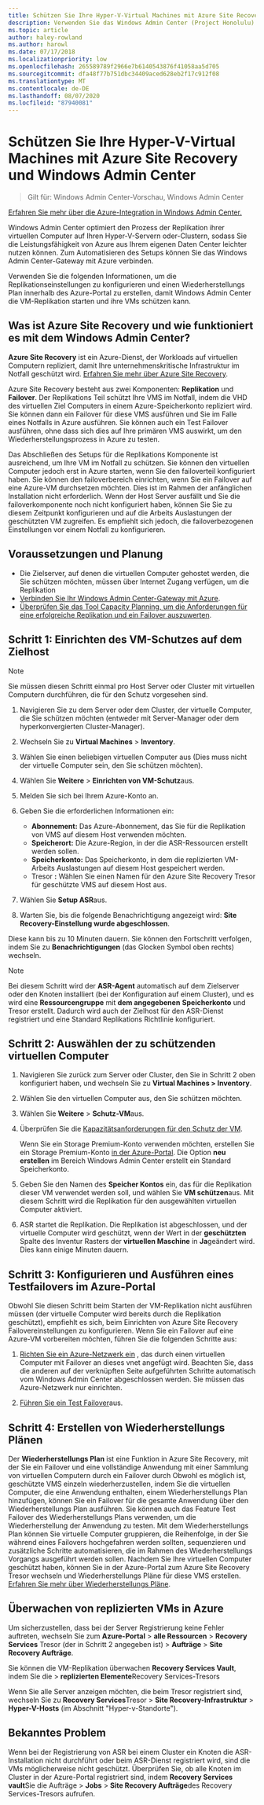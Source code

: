 ```yaml
---
title: Schützen Sie Ihre Hyper-V-Virtual Machines mit Azure Site Recovery und Windows Admin Center
description: Verwenden Sie das Windows Admin Center (Project Honolulu) zum Schutz von Hyper-V-VMS mit Azure Site Recovery.
ms.topic: article
author: haley-rowland
ms.author: harowl
ms.date: 07/17/2018
ms.localizationpriority: low
ms.openlocfilehash: 265589789f2966e7b6140543876f41058aa5d705
ms.sourcegitcommit: dfa48f77b751dbc34409aced628eb2f17c912f08
ms.translationtype: MT
ms.contentlocale: de-DE
ms.lasthandoff: 08/07/2020
ms.locfileid: "87940081"
---
```

# <a name="protect-your-hyper-v-virtual-machines-with-azure-site-recovery-and-windows-admin-center"></a>Schützen Sie Ihre Hyper-V-Virtual Machines mit Azure Site Recovery und Windows Admin Center

>Gilt für: Windows Admin Center-Vorschau, Windows Admin Center

[Erfahren Sie mehr über die Azure-Integration in Windows Admin Center.](../plan/azure-integration-options.md)

Windows Admin Center optimiert den Prozess der Replikation ihrer virtuellen Computer auf Ihren Hyper-V-Servern oder-Clustern, sodass Sie die Leistungsfähigkeit von Azure aus Ihrem eigenen Daten Center leichter nutzen können. Zum Automatisieren des Setups können Sie das Windows Admin Center-Gateway mit Azure verbinden.

Verwenden Sie die folgenden Informationen, um die Replikationseinstellungen zu konfigurieren und einen Wiederherstellungs Plan innerhalb des Azure-Portal zu erstellen, damit Windows Admin Center die VM-Replikation starten und ihre VMs schützen kann.

## <a name="what-is-azure-site-recovery-and-how-does-it-work-with-windows-admin-center"></a>Was ist Azure Site Recovery und wie funktioniert es mit dem Windows Admin Center?

**Azure Site Recovery** ist ein Azure-Dienst, der Workloads auf virtuellen Computern repliziert, damit Ihre unternehmenskritische Infrastruktur im Notfall geschützt wird.  [Erfahren Sie mehr über Azure Site Recovery](https://docs.microsoft.com/azure/site-recovery/site-recovery-overview).

Azure Site Recovery besteht aus zwei Komponenten: **Replikation** und **Failover**. Der Replikations Teil schützt Ihre VMS im Notfall, indem die VHD des virtuellen Ziel Computers in einem Azure-Speicherkonto repliziert wird. Sie können dann ein Failover für diese VMS ausführen und Sie im Falle eines Notfalls in Azure ausführen. Sie können auch ein Test Failover ausführen, ohne dass sich dies auf Ihre primären VMS auswirkt, um den Wiederherstellungsprozess in Azure zu testen.

Das Abschließen des Setups für die Replikations Komponente ist ausreichend, um Ihre VM im Notfall zu schützen. Sie können den virtuellen Computer jedoch erst in Azure starten, wenn Sie den failoverteil konfiguriert haben. Sie können den failoverbereich einrichten, wenn Sie ein Failover auf eine Azure-VM durchsetzen möchten. Dies ist im Rahmen der anfänglichen Installation nicht erforderlich. Wenn der Host Server ausfällt und Sie die failoverkomponente noch nicht konfiguriert haben, können Sie Sie zu diesem Zeitpunkt konfigurieren und auf die Arbeits Auslastungen der geschützten VM zugreifen. Es empfiehlt sich jedoch, die failoverbezogenen Einstellungen vor einem Notfall zu konfigurieren.


## <a name="prerequisites-and-planning"></a>Voraussetzungen und Planung

- Die Zielserver, auf denen die virtuellen Computer gehostet werden, die Sie schützen möchten, müssen über Internet Zugang verfügen, um die Replikation
- [Verbinden Sie Ihr Windows Admin Center-Gateway mit Azure](azure-integration.md).
- [Überprüfen Sie das Tool Capacity Planning, um die Anforderungen für eine erfolgreiche Replikation und ein Failover auszuwerten](https://docs.microsoft.com/azure/site-recovery/hyper-v-site-walkthrough-capacity).

## <a name="step-1-set-up-vm-protection-on-your-target-host"></a>Schritt 1: Einrichten des VM-Schutzes auf dem Zielhost

> [!NOTE]
> Sie müssen diesen Schritt einmal pro Host Server oder Cluster mit virtuellen Computern durchführen, die für den Schutz vorgesehen sind.

1. Navigieren Sie zu dem Server oder dem Cluster, der virtuelle Computer, die Sie schützen möchten (entweder mit Server-Manager oder dem hyperkonvergierten Cluster-Manager).
2. Wechseln Sie zu **Virtual Machines**  >  **Inventory**.
3. Wählen Sie einen beliebigen virtuellen Computer aus (Dies muss nicht der virtuelle Computer sein, den Sie schützen möchten).
4. Wählen Sie **Weitere**  >  **Einrichten von VM-Schutz**aus.
5. Melden Sie sich bei Ihrem Azure-Konto an.
6. Geben Sie die erforderlichen Informationen ein:

   - **Abonnement:** Das Azure-Abonnement, das Sie für die Replikation von VMS auf diesem Host verwenden möchten.
   - **Speicherort:** Die Azure-Region, in der die ASR-Ressourcen erstellt werden sollen.
   - **Speicherkonto:** Das Speicherkonto, in dem die replizierten VM-Arbeits Auslastungen auf diesem Host gespeichert werden.
   - Tresor **:** Wählen Sie einen Namen für den Azure Site Recovery Tresor für geschützte VMS auf diesem Host aus.

7. Wählen Sie **Setup ASR**aus.
8. Warten Sie, bis die folgende Benachrichtigung angezeigt wird: **Site Recovery-Einstellung wurde abgeschlossen**.

Diese kann bis zu 10 Minuten dauern. Sie können den Fortschritt verfolgen, indem Sie zu **Benachrichtigungen** (das Glocken Symbol oben rechts) wechseln.

>[!NOTE]
> Bei diesem Schritt wird der **ASR-Agent** automatisch auf dem Zielserver oder den Knoten installiert (bei der Konfiguration auf einem Cluster), und es wird eine **Ressourcengruppe** mit **dem angegebenen** **Speicherkonto** und Tresor erstellt. Dadurch wird auch der Zielhost für den ASR-Dienst registriert und eine Standard Replikations Richtlinie konfiguriert.

## <a name="step-2-select-virtual-machines-to-protect"></a>Schritt 2: Auswählen der zu schützenden virtuellen Computer

1. Navigieren Sie zurück zum Server oder Cluster, den Sie in Schritt 2 oben konfiguriert haben, und wechseln Sie zu **Virtual Machines > Inventory**.
2. Wählen Sie den virtuellen Computer aus, den Sie schützen möchten.
3. Wählen Sie **Weitere**  >  **Schutz-VM**aus.
4. Überprüfen Sie die [Kapazitätsanforderungen für den Schutz der VM](https://docs.microsoft.com/azure/site-recovery/site-recovery-capacity-planner).

    Wenn Sie ein Storage Premium-Konto verwenden möchten, erstellen Sie ein Storage Premium-Konto [in der Azure-Portal](https://docs.microsoft.com/azure/storage/common/storage-premium-storage). Die Option **neu erstellen** im Bereich Windows Admin Center erstellt ein Standard Speicherkonto.

5. Geben Sie den Namen des **Speicher Kontos** ein, das für die Replikation dieser VM verwendet werden soll, und wählen Sie **VM schützen**aus. Mit diesem Schritt wird die Replikation für den ausgewählten virtuellen Computer aktiviert.

6. ASR startet die Replikation. Die Replikation ist abgeschlossen, und der virtuelle Computer wird geschützt, wenn der Wert in der **geschützten** Spalte des Inventur Rasters der **virtuellen Maschine** in **Ja**geändert wird. Dies kann einige Minuten dauern.

## <a name="step-3-configure-and-run-a-test-failover-in-the-azure-portal"></a>Schritt 3: Konfigurieren und Ausführen eines Testfailovers im Azure-Portal

 Obwohl Sie diesen Schritt beim Starten der VM-Replikation nicht ausführen müssen (der virtuelle Computer wird bereits durch die Replikation geschützt), empfiehlt es sich, beim Einrichten von Azure Site Recovery Failovereinstellungen zu konfigurieren. Wenn Sie ein Failover auf eine Azure-VM vorbereiten möchten, führen Sie die folgenden Schritte aus:

1. [Richten Sie ein Azure-Netzwerk ein](https://docs.microsoft.com/azure/site-recovery/hyper-v-site-walkthrough-prepare-azure) , das durch einen virtuellen Computer mit Failover an dieses vnet angefügt wird. Beachten Sie, dass die anderen auf der verknüpften Seite aufgeführten Schritte automatisch vom Windows Admin Center abgeschlossen werden.  Sie müssen das Azure-Netzwerk nur einrichten.

2. [Führen Sie ein Test Failover](https://docs.microsoft.com/azure/site-recovery/hyper-v-site-walkthrough-test-failover)aus.

## <a name="step-4-create-recovery-plans"></a>Schritt 4: Erstellen von Wiederherstellungs Plänen

Der **Wiederherstellungs Plan** ist eine Funktion in Azure Site Recovery, mit der Sie ein Failover und eine vollständige Anwendung mit einer Sammlung von virtuellen Computern durch ein Failover durch Obwohl es möglich ist, geschützte VMS einzeln wiederherzustellen, indem Sie die virtuellen Computer, die eine Anwendung enthalten, einem Wiederherstellungs Plan hinzufügen, können Sie ein Failover für die gesamte Anwendung über den Wiederherstellungs Plan ausführen. Sie können auch das Feature Test Failover des Wiederherstellungs Plans verwenden, um die Wiederherstellung der Anwendung zu testen. Mit dem Wiederherstellungs Plan können Sie virtuelle Computer gruppieren, die Reihenfolge, in der Sie während eines Failovers hochgefahren werden sollten, sequenzieren und zusätzliche Schritte automatisieren, die im Rahmen des Wiederherstellungs Vorgangs ausgeführt werden sollen. Nachdem Sie Ihre virtuellen Computer geschützt haben, können Sie in der Azure-Portal zum Azure Site Recovery Tresor wechseln und Wiederherstellungs Pläne für diese VMS erstellen. [Erfahren Sie mehr über Wiederherstellungs Pläne](https://docs.microsoft.com/azure/site-recovery/site-recovery-create-recovery-plans).

## <a name="monitoring-replicated-vms-in-azure"></a>Überwachen von replizierten VMs in Azure ##

Um sicherzustellen, dass bei der Server Registrierung keine Fehler auftreten, wechseln Sie zum **Azure-Portal**  >  **alle Ressourcen**  >  **Recovery Services** Tresor (der in Schritt 2 angegeben ist) > **Aufträge**  >  **Site Recovery Aufträge**.

Sie können die VM-Replikation überwachen **Recovery Services Vault**, indem Sie die  >  **replizierten Elemente**Recovery Services-Tresors

Wenn Sie alle Server anzeigen möchten, die beim Tresor registriert sind, wechseln Sie zu **Recovery Services**Tresor  >  **Site Recovery-Infrastruktur**  >  **Hyper-V-Hosts** (im Abschnitt "Hyper-v-Standorte").

## <a name="known-issue"></a>Bekanntes Problem ##

Wenn bei der Registrierung von ASR bei einem Cluster ein Knoten die ASR-Installation nicht durchführt oder beim ASR-Dienst registriert wird, sind die VMs möglicherweise nicht geschützt. Überprüfen Sie, ob alle Knoten im Cluster in der Azure-Portal registriert sind, indem **Recovery Services vault**Sie die Aufträge  >  **Jobs**  >  **Site Recovery Aufträge**des Recovery Services-Tresors aufrufen.